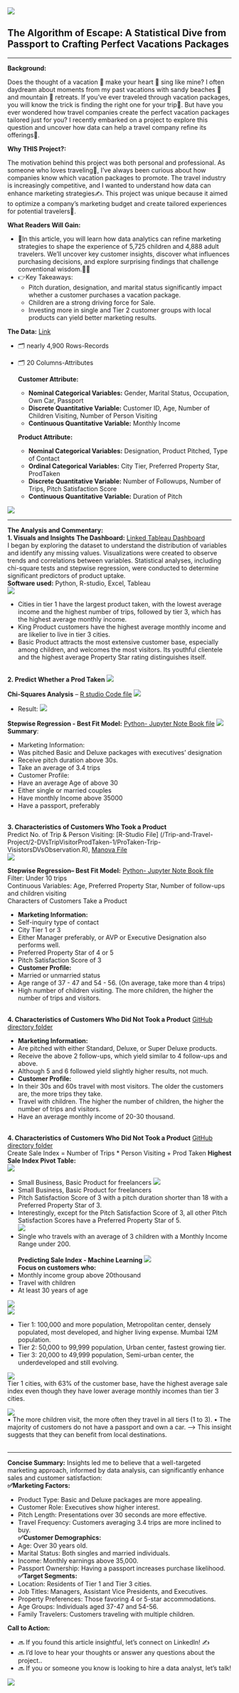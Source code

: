 <img src="images/TravelProject.jpg?raw=true"/>

## **The Algorithm of Escape: A Statistical Dive from Passport to Crafting Perfect Vacations Packages**
 
---
**Background:**<br>

  Does the thought of a vacation 🛫 make your heart 💓 sing like mine? I often daydream about moments from my past vacations with sandy beaches 🐬 and mountain 🚞 retreats. If you’ve ever traveled through vacation packages, you will know the trick is finding the right one for your trip🧳.  But have you ever wondered how travel companies create the perfect vacation packages tailored just for you? I recently embarked on a project to explore this question and uncover how data can help a travel company refine its offerings👏.

**Why THIS Project?:**<br>

  The motivation behind this project was both personal and professional. As someone who loves traveling👙, I’ve always been curious about how companies know which vacation packages to promote. The travel industry is increasingly competitive, and I wanted to understand how data can enhance marketing strategies✍️. This project was unique because it aimed to optimize a company’s marketing budget and create tailored experiences for potential travelers🛄.

**What Readers Will Gain:**<br>

- 👋In this article, you will learn how data analytics can refine marketing strategies to shape the experience of 5,725 children and 4,888 adult travelers. We’ll uncover key customer insights, discover what influences purchasing decisions, and explore surprising findings that challenge conventional wisdom.🫰🏻<br>
- 👉Key Takeaways:
  - Pitch duration, designation, and marital status significantly impact whether a customer purchases a vacation package.
  - Children are a strong driving force for Sale.
  - Investing more in single and Tier 2 customer groups with local products can yield better marketing results.

**The Data:** [Link](https://www.kaggle.com/datasets/ndalziel/massachusetts-public-schools-data)
  - 🗂️ nearly 4,900 Rows-Records
  - 🗂️	20  Columns-Attributes
    
    **Customer Attribute:**<br>
      -  **Nominal Categorical Variables:** Gender, Marital Status, Occupation, Own Car, Passport
      -  **Discrete Quantitative Variable:** Customer ID, Age, Number of Children Visiting, Number of Person Visiting
      -  **Continuous Quantitative Variable:** Monthly Income<br>
      
    **Product Attribute:**
      -  **Nominal Categorical Variables:** Designation, Product Pitched, Type of Contact
      -  **Ordinal Categorical Variables:** City Tier, Preferred Property Star, ProdTaken
      -  **Discrete Quantitative Variable:** Number of Followups, Number of Trips, Pitch Satisfaction Score
      -  **Continuous Quantitative Variable:** Duration of Pitch<br>
<img src="images/TravelDataOverView.png?raw=true"/>

---
**The Analysis and Commentary:**<br>
**1. Visuals and Insights**
**The Dashboard:** [Linked Tableau Dashboard](https://public.tableau.com/app/profile/quy.tran4833/viz/DashBoard_17376769592380/Dashboard1?publish=yes)<br>
I began by exploring the dataset to understand the distribution of variables and identify any missing values. Visualizations were created to observe trends and correlations between variables. Statistical analyses, including chi-square tests and stepwise regression, were conducted to determine significant predictors of product uptake.<br>
**Software used:** Python, R-studio, Excel, Tableau<br>
<img src="images/TravelDashBoard.jpg?raw=true"/><br>

  - Cities in tier 1 have the largest product taken, with the lowest average income and the highest number of trips, followed by tier 3, which has the highest average monthly income.<br>  
  - King Product customers have the highest average monthly income and are likelier to live in tier 3 cities.<br>
  - Basic Product attracts the most extensive customer base, especially among children, and welcomes the most visitors. Its youthful clientele and the highest average Property Star rating distinguishes itself. <br><br>

**2. Predict Whether a Prod Taken**
<img src="images/TravelProdTakenCorrelatedVariable.png?raw=true"/><br>

**Chi-Squares Analysis** – [R studio Code file](/Trip-and-Travel-Project/1-DVsProdTaken/Travel%20Project%20-%20ProdTaken%20DV.R)
<img src="images/TravelProdTakenChiSquares.jpg?raw=true"/><br>
- Result:
<img src="images/TravelProdTakenCorrelatedResult.png?raw=true"/><br>

**Stepwise Regression - Best Fit Model:**  [Python- Jupyter Note Book file](/Trip-and-Travel-Project/1-DVsProdTaken/ProdTakenContinuousStepwise.ipynb)
<img src="images/TravelProdTakenStepWise.png?raw=true"/><br>
**Summary**:
 - Marketing Information:
  - Was pitched Basic and Deluxe packages with executives’ designation
  - Receive pitch duration above 30s.
  - Take an average of 3.4 trips
 - Customer Profile:
  - Have an average Age of above 30
  - Either single or married couples
  - Have monthly Income above 35000
  - Have a passport, preferably<br><br>

**3. Characteristics of Customers Who Took a Product**<br>
Predict No. of Trip & Person Visiting: [R-Studio File] (/Trip-and-Travel-Project/2-DVsTripVisitorProdTaken-1/ProTaken-Trip-VisistorsDVsObservation.R), [Manova File](/Trip-and-Travel-Project/2-DVsTripVisitorProdTaken-1/ProdTakenMANOVA.R)<br>
<img src="images/TravelYesProdTakenManovaTable.png?raw=true"/><br>

**Stepwise Regression– Best Fit Model:** [Python- Jupyter Note Book file](/Trip-and-Travel-Project/2-DVsTripVisitorProdTaken-1/VisitorOccupationStepWise.ipynb)<br>
Filter: Under 10 trips<br>
Continuous Variables: Age, Preferred Property Star, Number of follow-ups and children visiting<br>
Characters of Customers Take a Product <br> 
 - **Marketing Information:**
  - Self-inquiry type of contact
  - City Tier 1 or 3
  - Either Manager preferably, or AVP or Executive Designation also performs well.
  - Preferred Property Star of 4 or 5
  - Pitch Satisfaction Score of 3
 - **Customer Profile:**
  - Married or unmarried status
  - Age range of 37 - 47 and 54 - 56. (On average, take more than 4 trips)
  - High number of children visiting. The more children, the higher the number of trips and visitors.<br><br>

**4. Characteristics of Customers Who Did Not Took a Product** [GitHub directory folder](/Trip-and-Travel-Project/3-DVsTripVisitorProdNotTaken-0) <br>
- **Marketing Information:**
 - Are pitched with either Standard, Deluxe, or Super Deluxe products.
 - Receive the above 2 follow-ups, which yield similar to 4 follow-ups and above.
 - Although 5 and 6 followed yield slightly higher results, not much.
- **Customer Profile:**
 - In their 30s and 60s travel with most visitors. The older the customers are, the more trips they take.
 - Travel with children. The higher the number of children, the higher the number of trips and visitors.
 - Have an average monthly income of 20-30 thousand.<br><br>

**4. Characteristics of Customers Who Did Not Took a Product** [GitHub directory folder](/Trip-and-Travel-Project/3-DVsTripVisitorProdNotTaken-0) <br>
Create Sale Index = Number of Trips * Person Visiting + Prod Taken
**Highest Sale Index Pivot Table:**<br>
<img src="images/TravelSaleIndexPivot1.png?raw=true"/><br>
  - Small Business, Basic Product for freelancers
<img src="images/TravelSaleIndexPivot2.png?raw=true"/><br>
  - Small Business, Basic Product for freelancers
  - Pitch Satisfaction Score of 3 with a pitch duration shorter than 18 with a Preferred Property Star of 3.
  - Interestingly, except for the Pitch Satisfaction Score of 3, all other Pitch Satisfaction Scores have a Preferred Property Star of 5.<br>
<img src="images/TravelSaleIndexCityTiers.png?raw=true"/><br>
  - Single who travels with an average of 3 children with a Monthly Income Range under 200.<br><br>
**Predicting Sale Index - Machine Learning**
<img src="images/TravelSaleIndexMachineLearning.png?raw=true"/><br>
**Focus on customers who:**
 - Monthly income group above 20thousand
 - Travel with children
 - At least 30 years of age<br>

<img src="images/Indian Population Age Breakdown.png?raw=true"/><br>
<img src="images/Indian Population Map.png?raw=true"/><br>
 - Tier 1: 100,000 and more population, Metropolitan center, densely populated, most developed, and higher living expense. Mumbai 12M population.
 - Tier 2: 50,000 to 99,999 population, Urban center, fastest growing tier.
 - Tier 3: 20,000 to 49,999 population, Semi-urban center, the underdeveloped and still evolving.<br>

<img src="images/TravelSaleIndexCityTiersIncome.png"/><br>
Tier 1 cities, with 63% of the customer base, have the highest average sale index even though they have lower average monthly incomes than tier 3 cities.<br>

<img src="images/TravelCityTiersChildrenPassportCar.png"/><br>
•	The more children visit, the more often they travel in all tiers (1 to 3).
•	The majority of customers do not have a passport and own a car. --> This insight suggests that they can benefit from local destinations.<br><br>

---
**Concise Summary:**
Insights led me to believe that a well-targeted marketing approach, informed by data analysis, can significantly enhance sales and customer satisfaction:<br>
**✅Marketing Factors:**<br>
 - Product Type: Basic and Deluxe packages are more appealing.
 - Customer Role: Executives show higher interest.
 - Pitch Length: Presentations over 30 seconds are more effective.
 - Travel Frequency: Customers averaging 3.4 trips are more inclined to buy.<br>
**✅Customer Demographics:**<br>
 - Age: Over 30 years old.
 - Marital Status: Both singles and married individuals.
 - Income: Monthly earnings above 35,000.
 - Passport Ownership: Having a passport increases purchase likelihood.<br>
**✅Target Segments:**<br>
 - Location: Residents of Tier 1 and Tier 3 cities.
 - Job Titles: Managers, Assistant Vice Presidents, and Executives.
 - Property Preferences: Those favoring 4 or 5-star accommodations.
 - Age Groups: Individuals aged 37-47 and 54-56.
 - Family Travelers: Customers traveling with multiple children.<br>

**Call to Action:**
  - 🔜 If you found this article insightful, let’s connect on LinkedIn! ✍️ <br>
  - 🔜 I’d love to hear your thoughts or answer any questions about the project..<br>
  - 🔜 If you or someone you know is looking to hire a data analyst, let’s talk!<br>
  
<img src="images/FloralBorder.JPG?raw=true"/>
